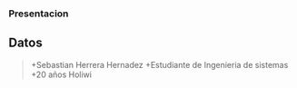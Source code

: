﻿### Presentacion
## Datos
> +Sebastian Herrera Hernadez
> +Estudiante de Ingenieria de sistemas
> +20 años
Holiwi

